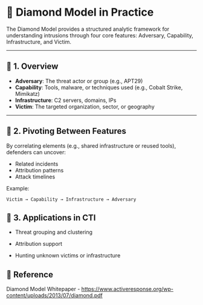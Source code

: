 # 💠 Diamond Model in Practice

The Diamond Model provides a structured analytic framework for understanding intrusions through four core features: Adversary, Capability, Infrastructure, and Victim.

---

## 🔹 1. Overview

- **Adversary**: The threat actor or group (e.g., APT29)
- **Capability**: Tools, malware, or techniques used (e.g., Cobalt Strike, Mimikatz)
- **Infrastructure**: C2 servers, domains, IPs
- **Victim**: The targeted organization, sector, or geography

---

## 🔄 2. Pivoting Between Features

By correlating elements (e.g., shared infrastructure or reused tools), defenders can uncover:
- Related incidents
- Attribution patterns
- Attack timelines

Example:

```plaintext
Victim → Capability → Infrastructure → Adversary
```

## 🎯 3. Applications in CTI

- Threat grouping and clustering

- Attribution support

- Hunting unknown victims or infrastructure

## 📌 Reference

Diamond Model Whitepaper - https://www.activeresponse.org/wp-content/uploads/2013/07/diamond.pdf



